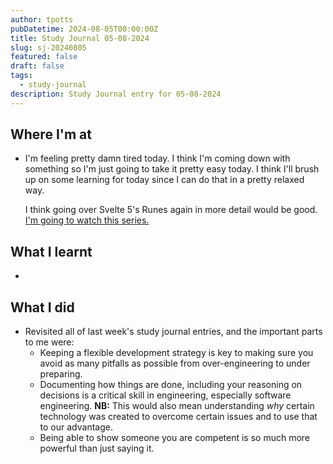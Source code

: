 ```yaml
---
author: tpotts
pubDatetime: 2024-08-05T00:00:00Z
title: Study Journal 05-08-2024
slug: sj-20240805
featured: false
draft: false
tags:
  - study-journal
description: Study Journal entry for 05-08-2024
---
```


## Where I'm at

- I'm feeling pretty damn tired today. I think I'm coming down with something so I'm just going to take it pretty easy today. I think I'll brush up on some learning for today since I can do that in a pretty relaxed way.

  I think going over Svelte 5's Runes again in more detail would be good. [I'm going to watch this series.](https://youtu.be/-SM77ksjpJI?si=PLduBTKmJWBrNxT6)

## What I learnt

- 

## What I did

- Revisited all of last week's study journal entries, and the important parts to me were:
  - Keeping a flexible development strategy is key to making sure you avoid as many pitfalls as possible from over-engineering to under preparing.
  - Documenting how things are done, including your reasoning on decisions is a critical skill in engineering, especially software engineering. **NB:** This would also mean understanding _why_ certain technology was created to overcome certain issues and to use that to our advantage.
  - Being able to show someone you are competent is so much more powerful than just saying it.

